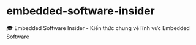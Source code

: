 # embedded-software-insider
:mortar_board: Embedded Software Insider - Kiến thức chung về lĩnh vực Embedded Software
